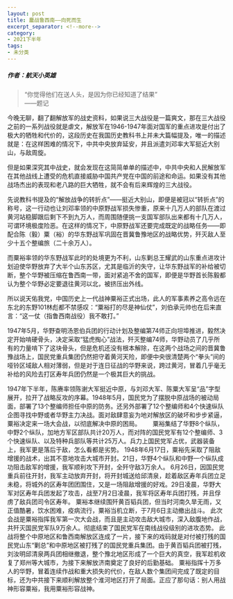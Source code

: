 ```yaml
---
layout: post
title: 鏖战鲁西南——向死而生
excerpt_separator: <!--more-->
category: 
- 2021下半年
tags:
- 未分类
---
```


##### 作者：航天小英雄

> “你觉得他们在送人头，是因为你已经知道了结果”  
> ——题记

今晚无聊，翻了翻解放军的战史资料，如果说三大战役是一篇爽文，那在三大战役之前的一系列战役就是虐文，解放军在1946-1947年面对国军的重点进攻是付出了极大的牺牲和代价的，这段历史在我国历史教科书上并未大篇幅提及，唯一的描述就是：在这样困难的情况下，中共中央放弃延安，并且派遣刘邓率大军挺近大别山，与敌周旋。

但是如果深究其中战史，就会发现在这简简单单的描述中，中共中央和人民解放军在其他战线上遭受的危机直接威胁中国共产党在中国的前途和命运。如果没有其他战场杰出的表现和老八路的巨大牺牲，就不会有后来辉煌的三大战役。

先说教科书提及的“解放战争的转折点”——挺近大别山，即便是被冠以“转折点”的称号，这一行动也让刘邓率领的中原野战军损失惨重，原来十几万人的部队在渡过黄河站稳脚跟后剩下不到九万人，而周围随便挑一支国军部队出来都有十几万人，可谓环境极度险恶。在这样的情况下，中原野战军还要完成既定的战略任务——即配合陈（毅）粟（裕）的华东野战军巩固在晋冀鲁豫地区的战略优势，歼灭敌人至少十五个整编旅（二十余万人）。

而粟裕率领的华东野战军此时的处境更为不利，山东剿总王耀武的山东重点进攻计划迫使华野放弃了大半个山东苏区，尤其是临沂的失守，让华东野战军的补给被切断，整个华野被压缩在鲁西南一带，面对紧追不舍的国军，即便是华野首长陈毅都认为整个华野必定要退往黄河以北，被挤压出外线。

所以说天佑我党，中国历史上一代战神粟裕正式出场，此人的军事素养之高令远在东北的东野101林彪都不禁感叹：“粟裕打的尽是神仙仗”，刘伯承元帅也在后来直言：“这一仗（指鲁西南战役）我不敢打。”

1947年5月，华野查明汤恩伯兵团的行动计划及整编第74师正向坦埠推进，毅然决定开始啃硬骨头，决定采取“猛虎掏心”战法，歼灭整编74师，华野动员了几乎所有的力量啃下了这块骨头，但是危机还没有根本解除，在这两个战场之间的晋冀鲁豫战场上，国民党重兵集团仍然把守着黄河天险，即便中央很清楚两个“拳头”间的哑铃区域敌人相对薄弱，但是对于连日征战的华野来说，跨过黄河，冒着几乎毫无补给的风险去打区寿年兵团仍然是一个极其巨大的挑战。

1947年下半年，陈赓率领陈谢大军挺近中原，与刘邓大军、陈粟大军呈“品”字型展开，拉开了战略反攻的序幕。1948年5月，国民党为了摆脱中原战场的被动局面，部署了13个整编师担任中原的防务。还另外部署了12个整编师和4个快速纵队企图寻找中野或者华野主力决战。面对敌肆意妄为地对解放区的破坏和步步紧逼，粟裕决定来一场大会战，以彻底解决中原的困局。
      粟裕集结了华野8个纵队，中野2个纵队，加地方军区部队共计20万人，而对阵的国民党军有12个整编师、3个快速纵队、以及特种兵部队等共计25万人。兵力上国民党军占优，武器装备上，我军更是落后于敌，怎么看都是劣势。
1948年6月17日，粟裕先采取了阻敌增援的战术，出其不意地攻击大城市开封。21日，华野4个纵队和中野一个纵队成功阻击敌军的增援，我军顺利攻下开封，全歼守敌3万余人。
6月26日，因国民党重兵前往开封，我军主动放弃开封，将开封城送给邱清泉，趁着敌区寿年兵团立足未稳，将城外的区寿年团团围住，又是一场阻敌增援的好戏。29日凌晨，华野大军对区寿年兵团发起了攻击，战至7月2日凌晨，我军将区寿年兵团打残，并且俘虏了敌兵团司令区寿年。
粟裕本继续围歼黄百韬兵团，但当时河南久旱无雨，又正值酷暑，饮水困难，疫病流行，粟裕当机立断，于7月6日主动撤出战斗。
此次会战是粟裕指挥我军第一次大会战，而且是主动攻击敌大城市，深入敌腹地作战，共歼灭国民党军队9万余人。彻底结束了国民党军在南线战役级别的进攻态势。
此战将整个中原地区和鲁西南解放区连成了一片，接下来的戏码就是对付被打残的国民党山东“剿总”和中原地区被打残了的国民党重兵集团。由于黄百韬兵团被打残，刘汝明邱清泉两兵团相继撤退，整个豫北地区形成了一个巨大的真空，我军趁机收复了郑州等大城市，为接下来解放济南奠定了良好的后勤基础。
粟裕指挥十万多人的华野，冒着连续作战和重大损失的代价，在敌人数个集团间完成了既定的目标，还为中共接下来顺利解放整个淮河地区打开了局面。正应了那句话：别人用战神形容粟裕，我用粟裕形容战神。